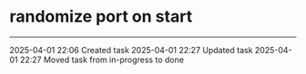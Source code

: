 randomize port on start
===

---

2025-04-01 22:06	Created task
2025-04-01 22:27	Updated task
2025-04-01 22:27	Moved task from in-progress to done